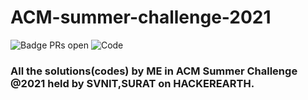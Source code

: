 # ACM-summer-challenge-2021
![Badge PRs open](https://img.shields.io/badge/PRs-Welcome-brightgreen)
![Code](https://img.shields.io/github/languages/code-size/krithikha2001/acm-summer-challenge-2021)
### All the solutions(codes) by ME in ACM Summer Challenge @2021 held by SVNIT,SURAT on HACKEREARTH.



















